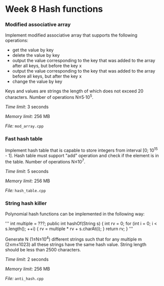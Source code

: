 # Week 8 Hash functions

### Modified associative array

Implement modified associative array that supports the following operations: 

- get the value by key
- delete the value by key
- output the value corresponding to the key that was added to the array after all keys, but before the key x  
- output the value corresponding to the key that was added to the array before all keys, but after the key x  
- change the value by key

Keys and values are strings the length of which does not exceed 20 characters. Number of operations N&le;5&sdot;10<sup>5</sup>.

*Time limit*: 3 seconds

*Memory limit:* 256 MB

*File:* `mod_array.cpp`

### Fast hash table

Implement hash table that is capable to store integers from interval [0; 10<sup>15</sup> - 1]. Hash table must support "add" operation and check if the element is in the table. Number of operations N&le;10<sup>7</sup>.

*Time limit*: 5 seconds

*Memory limit:* 256 MB

*File:* `hash_table.cpp`

### String hash killer

Polynomial hash functions can be implemented in the following way:

'''
      int multiple = ???;
      public int hashOf(String s) {
          int rv = 0;
          for (int i = 0; i < s.length(); ++i) {
              rv = multiple * rv + s.charAt(i);
          }
          return rv;
      }
'''

Generate N (1&le;N&le;10<sup>4</sup>) different strings such that for any multiple m (2&le;m&le;1023) all these strings have the same hash value. String length should be less than 2500 characters. 

*Time limit*: 2 seconds

*Memory limit:* 256 MB

*File:* `anti_hash.cpp`

